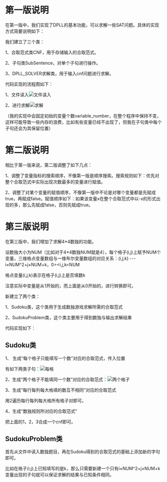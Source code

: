 

# 第一版说明

在第一版中，我们实现了DPLL的基本功能，可以求解一些SAT问题。具体的实现方式简要说明如下：

我们建立了三个类：

1、合取范式类CNF，用于存储输入的合取范式。

2、子句类SubSentence，对单个子句进行操作。

3、DPLL_SOLVER求解类，用于输入cnf问题进行求解。

代码实现的流程图如下：

1、文件读入![文件读入](/Users/wangjh/Desktop/WAR/02-computer/cs/Final_project/流程图/文件读入.png)

2、进行求解![求解](/Users/wangjh/Desktop/WAR/02-computer/cs/Final_project/流程图/求解.png)

（我的实现中会固定初始的变量个数variable_number，在整个程序中保持不变，这样可能导致一些内存的浪费，比如有些变量已经不出现了，但我在子句类中每个子句还会为其保留位置）

# 第二版说明

相比于第一版来说，第二版调整了如下几点：

1、调整了变量指标的搜索顺序，不像第一版是顺序搜索。搜索规则如下：优先对整个合取范式中实际出现次数最多的变量进行赋值。

2、调整了对某个变量的赋值顺序，不像第一版中不论是对哪个变量都是先赋成true，再赋成false。赋值顺序如下：如果该变量x在整个合取范式中以-x的形式出现的多，那么先赋成false，否则先赋成true。

# 第三版说明

在第三版中，我们增加了求解4*4数独的功能。

设数独大小为NUM（比如对于4*4数独NUM就是4），每个格子(i,j)上赋予NUM个变量，三维格点变量数组与一维布尔变量数组的对应关系：(i,j;k) ---i×NUM^2+j×NUM+k，0=<i,j,k<NUM

格点变量(i,j;k)表示在格子(i,j)上是否填数k

注意实际中变量是从1开始的，而上面是从0开始的，进行转换即可。

新建立了两个类：

1、Sudoku类，这个类用于生成数独游戏求解所需的合取范式

2、SudokuProblem类，这个类主要用于得到数独与输出求解结果

代码实现如下：

## Sudoku类

 1、 生成“每个格子只能填写一个数”对应的合取范式，传入位置

有如下两类子句：![每格](/Users/wangjh/Desktop/WAR/02-computer/cs/Final_project/流程图/每格.jpeg)

2、生成“两个格子不能填同一个数”对应的合取范式：![两个格子](/Users/wangjh/Desktop/WAR/02-computer/cs/Final_project/流程图/两个格子.jpeg)

3、生成“每行每列每大格填的数互不相同”对应的合取范式

用2遍历每行每列每大格所有格子对即可。

4、生成“数独规则所对应的合取范式”

把上面的1，2，3合成一个cnf即可。

## SudokuProblem类

首先从文件中读入数独题目，再在Sudoku得到的合取范式的基础上添加新的字句即可。

比如在格子(i;j)上已知填写的是k，那么只需要新建一个只有i×NUM^2+j×NUM+k变量出现的子句就可以保证求解的结果与已知条件相同。

